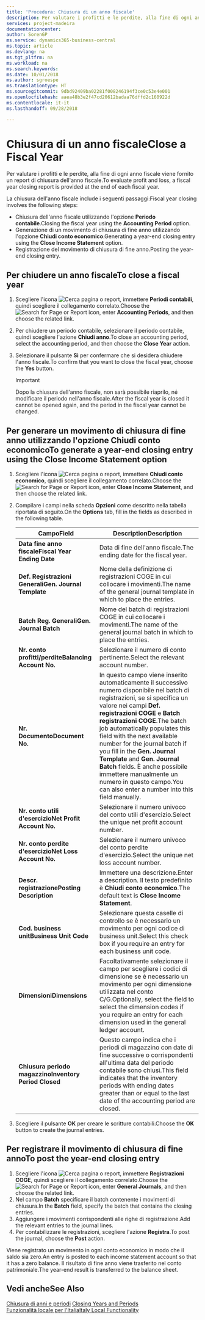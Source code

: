 ```yaml
---
title: 'Procedura: Chiusura di un anno fiscale'
description: Per valutare i profitti e le perdite, alla fine di ogni anno fiscale viene fornito un report di chiusura dell'anno fiscale.
services: project-madeira
documentationcenter: 
author: SorenGP
ms.service: dynamics365-business-central
ms.topic: article
ms.devlang: na
ms.tgt_pltfrm: na
ms.workload: na
ms.search.keywords: 
ms.date: 10/01/2018
ms.author: sgroespe
ms.translationtype: HT
ms.sourcegitcommit: 9dbd92409ba02281f008246194f3ce0c53e4e001
ms.openlocfilehash: aaea48b3e2f47cd20612badaa76dffd2c160922d
ms.contentlocale: it-it
ms.lasthandoff: 09/28/2018

---
```

# <a name="close-a-fiscal-year"></a><span data-ttu-id="31e4c-103">Chiusura di un anno fiscale</span><span class="sxs-lookup"><span data-stu-id="31e4c-103">Close a Fiscal Year</span></span>
<span data-ttu-id="31e4c-104">Per valutare i profitti e le perdite, alla fine di ogni anno fiscale viene fornito un report di chiusura dell'anno fiscale.</span><span class="sxs-lookup"><span data-stu-id="31e4c-104">To evaluate profit and loss, a fiscal year closing report is provided at the end of each fiscal year.</span></span>  

<span data-ttu-id="31e4c-105">La chiusura dell'anno fiscale include i seguenti passaggi:</span><span class="sxs-lookup"><span data-stu-id="31e4c-105">Fiscal year closing involves the following steps:</span></span>  

- <span data-ttu-id="31e4c-106">Chiusura dell'anno fiscale utilizzando l'opzione **Periodo contabile**.</span><span class="sxs-lookup"><span data-stu-id="31e4c-106">Closing the fiscal year using the **Accounting Period** option.</span></span>  
- <span data-ttu-id="31e4c-107">Generazione di un movimento di chiusura di fine anno utilizzando l'opzione **Chiudi conto economico**.</span><span class="sxs-lookup"><span data-stu-id="31e4c-107">Generating a year-end closing entry using the **Close Income Statement** option.</span></span>  
- <span data-ttu-id="31e4c-108">Registrazione del movimento di chiusura di fine anno.</span><span class="sxs-lookup"><span data-stu-id="31e4c-108">Posting the year-end closing entry.</span></span>  

## <a name="to-close-a-fiscal-year"></a><span data-ttu-id="31e4c-109">Per chiudere un anno fiscale</span><span class="sxs-lookup"><span data-stu-id="31e4c-109">To close a fiscal year</span></span>  

1.  <span data-ttu-id="31e4c-110">Scegliere l'icona ![Cerca pagina o report](../../media/ui-search/search_small.png "icona Cerca pagina o report"), immettere **Periodi contabili**, quindi scegliere il collegamento correlato.</span><span class="sxs-lookup"><span data-stu-id="31e4c-110">Choose the ![Search for Page or Report](../../media/ui-search/search_small.png "Search for Page or Report icon") icon, enter **Accounting Periods**, and then choose the related link.</span></span>  
2.  <span data-ttu-id="31e4c-111">Per chiudere un periodo contabile, selezionare il periodo contabile, quindi scegliere l'azione **Chiudi anno**.</span><span class="sxs-lookup"><span data-stu-id="31e4c-111">To close an accounting period, select the accounting period, and then choose the **Close Year** action.</span></span>  
3.  <span data-ttu-id="31e4c-112">Selezionare il pulsante **Sì** per confermare che si desidera chiudere l'anno fiscale.</span><span class="sxs-lookup"><span data-stu-id="31e4c-112">To confirm that you want to close the fiscal year, choose the **Yes** button.</span></span>  

    > [!IMPORTANT]  
    >  <span data-ttu-id="31e4c-113">Dopo la chiusura dell'anno fiscale, non sarà possibile riaprilo, né modificare il periodo nell'anno fiscale.</span><span class="sxs-lookup"><span data-stu-id="31e4c-113">After the fiscal year is closed it cannot be opened again, and the period in the fiscal year cannot be changed.</span></span>  

## <a name="to-generate-a-year-end-closing-entry-using-the-close-income-statement-option"></a><span data-ttu-id="31e4c-114">Per generare un movimento di chiusura di fine anno utilizzando l'opzione Chiudi conto economico</span><span class="sxs-lookup"><span data-stu-id="31e4c-114">To generate a year-end closing entry using the Close Income Statement option</span></span>  

1.  <span data-ttu-id="31e4c-115">Scegliere l'icona ![Cerca pagina o report](../../media/ui-search/search_small.png "icona Cerca pagina o report"), immettere **Chiudi conto economico**, quindi scegliere il collegamento correlato.</span><span class="sxs-lookup"><span data-stu-id="31e4c-115">Choose the ![Search for Page or Report](../../media/ui-search/search_small.png "Search for Page or Report icon") icon, enter **Close Income Statement**, and then choose the related link.</span></span>  
2.  <span data-ttu-id="31e4c-116">Compilare i campi nella scheda **Opzioni** come descritto nella tabella riportata di seguito.</span><span class="sxs-lookup"><span data-stu-id="31e4c-116">On the **Options** tab, fill in the fields as described in the following table.</span></span>  

    |<span data-ttu-id="31e4c-117">Campo</span><span class="sxs-lookup"><span data-stu-id="31e4c-117">Field</span></span>|<span data-ttu-id="31e4c-118">Description</span><span class="sxs-lookup"><span data-stu-id="31e4c-118">Description</span></span>|  
    |---------------------------------|---------------------------------------|  
    |<span data-ttu-id="31e4c-119">**Data fine anno fiscale**</span><span class="sxs-lookup"><span data-stu-id="31e4c-119">**Fiscal Year Ending Date**</span></span>|<span data-ttu-id="31e4c-120">Data di fine dell'anno fiscale.</span><span class="sxs-lookup"><span data-stu-id="31e4c-120">The ending date for the fiscal year.</span></span>|  
    |<span data-ttu-id="31e4c-121">**Def. Registrazioni Generali**</span><span class="sxs-lookup"><span data-stu-id="31e4c-121">**Gen. Journal Template**</span></span>|<span data-ttu-id="31e4c-122">Nome della definizione di registrazioni COGE in cui collocare i movimenti.</span><span class="sxs-lookup"><span data-stu-id="31e4c-122">The name of the general journal template in which to place the entries.</span></span>|  
    |<span data-ttu-id="31e4c-123">**Batch Reg. Generali**</span><span class="sxs-lookup"><span data-stu-id="31e4c-123">**Gen. Journal Batch**</span></span>|<span data-ttu-id="31e4c-124">Nome del batch di registrazioni COGE in cui collocare i movimenti.</span><span class="sxs-lookup"><span data-stu-id="31e4c-124">The name of the general journal batch in which to place the entries.</span></span>|  
    |<span data-ttu-id="31e4c-125">**Nr. conto profitti/perdite**</span><span class="sxs-lookup"><span data-stu-id="31e4c-125">**Balancing Account No.**</span></span>|<span data-ttu-id="31e4c-126">Selezionare il numero di conto pertinente.</span><span class="sxs-lookup"><span data-stu-id="31e4c-126">Select the relevant account number.</span></span>|  
    |<span data-ttu-id="31e4c-127">**Nr. Documento**</span><span class="sxs-lookup"><span data-stu-id="31e4c-127">**Document No.**</span></span>|<span data-ttu-id="31e4c-128">In questo campo viene inserito automaticamente il successivo numero disponibile nel batch di registrazioni, se si specifica un valore nei campi **Def. registrazioni COGE** e **Batch registrazioni COGE**.</span><span class="sxs-lookup"><span data-stu-id="31e4c-128">The batch job automatically populates this field with the next available number for the journal batch if you fill in the **Gen. Journal Template** and **Gen. Journal Batch** fields.</span></span> <span data-ttu-id="31e4c-129">È anche possibile immettere manualmente un numero in questo campo.</span><span class="sxs-lookup"><span data-stu-id="31e4c-129">You can also enter a number into this field manually.</span></span>|  
    |<span data-ttu-id="31e4c-130">**Nr. conto utili d'esercizio**</span><span class="sxs-lookup"><span data-stu-id="31e4c-130">**Net Profit Account No.**</span></span>|<span data-ttu-id="31e4c-131">Selezionare il numero univoco del conto utili d'esercizio.</span><span class="sxs-lookup"><span data-stu-id="31e4c-131">Select the unique net profit account number.</span></span>|  
    |<span data-ttu-id="31e4c-132">**Nr. conto perdite d'esercizio**</span><span class="sxs-lookup"><span data-stu-id="31e4c-132">**Net Loss Account No.**</span></span>|<span data-ttu-id="31e4c-133">Selezionare il numero univoco del conto perdite d'esercizio.</span><span class="sxs-lookup"><span data-stu-id="31e4c-133">Select the unique net loss account number.</span></span>|  
    |<span data-ttu-id="31e4c-134">**Descr. registrazione**</span><span class="sxs-lookup"><span data-stu-id="31e4c-134">**Posting Description**</span></span>|<span data-ttu-id="31e4c-135">Immettere una descrizione.</span><span class="sxs-lookup"><span data-stu-id="31e4c-135">Enter a description.</span></span> <span data-ttu-id="31e4c-136">Il testo predefinito è **Chiudi conto economico**.</span><span class="sxs-lookup"><span data-stu-id="31e4c-136">The default text is **Close Income Statement**.</span></span>|  
    |<span data-ttu-id="31e4c-137">**Cod. business unit**</span><span class="sxs-lookup"><span data-stu-id="31e4c-137">**Business Unit Code**</span></span>|<span data-ttu-id="31e4c-138">Selezionare questa caselle di controllo se è necessario un movimento per ogni codice di business unit.</span><span class="sxs-lookup"><span data-stu-id="31e4c-138">Select this check box if you require an entry for each business unit code.</span></span>|  
    |<span data-ttu-id="31e4c-139">**Dimensioni**</span><span class="sxs-lookup"><span data-stu-id="31e4c-139">**Dimensions**</span></span>|<span data-ttu-id="31e4c-140">Facoltativamente selezionare il campo per scegliere i codici di dimensione se è necessario un movimento per ogni dimensione utilizzata nel conto C/G.</span><span class="sxs-lookup"><span data-stu-id="31e4c-140">Optionally, select the field to select the dimension codes if you require an entry for each dimension used in the general ledger account.</span></span>|  
    |<span data-ttu-id="31e4c-141">**Chiusura periodo magazzino**</span><span class="sxs-lookup"><span data-stu-id="31e4c-141">**Inventory Period Closed**</span></span>|<span data-ttu-id="31e4c-142">Questo campo indica che i periodi di magazzino con date di fine successive o corrispondenti all'ultima data del periodo contabile sono chiusi.</span><span class="sxs-lookup"><span data-stu-id="31e4c-142">This field indicates that the inventory periods with ending dates greater than or equal to the last date of the accounting period are closed.</span></span>|  

3.  <span data-ttu-id="31e4c-143">Scegliere il pulsante **OK** per creare le scritture contabili.</span><span class="sxs-lookup"><span data-stu-id="31e4c-143">Choose the **OK**  button to create the journal entries.</span></span>  

## <a name="to-post-the-year-end-closing-entry"></a><span data-ttu-id="31e4c-144">Per registrare il movimento di chiusura di fine anno</span><span class="sxs-lookup"><span data-stu-id="31e4c-144">To post the year-end closing entry</span></span>  

1.  <span data-ttu-id="31e4c-145">Scegliere l'icona ![Cerca pagina o report](../../media/ui-search/search_small.png "Cerca pagina o report"), immettere **Registrazioni COGE**, quindi scegliere il collegamento correlato.</span><span class="sxs-lookup"><span data-stu-id="31e4c-145">Choose the ![Search for Page or Report](../../media/ui-search/search_small.png "Search for Page or Report icon") icon, enter **General Journals**, and then choose the related link.</span></span>  
2.  <span data-ttu-id="31e4c-146">Nel campo **Batch** specificare il batch contenente i movimenti di chiusura.</span><span class="sxs-lookup"><span data-stu-id="31e4c-146">In the **Batch** field, specify the batch that contains the closing entries.</span></span>  
3.  <span data-ttu-id="31e4c-147">Aggiungere i movimenti corrispondenti alle righe di registrazione.</span><span class="sxs-lookup"><span data-stu-id="31e4c-147">Add the relevant entries to the journal lines.</span></span>  
4.  <span data-ttu-id="31e4c-148">Per contabilizzare le registrazioni, scegliere l'azione **Registra**.</span><span class="sxs-lookup"><span data-stu-id="31e4c-148">To post the journal, choose the **Post** action.</span></span>  

<span data-ttu-id="31e4c-149">Viene registrato un movimento in ogni conto economico in modo che il saldo sia zero.</span><span class="sxs-lookup"><span data-stu-id="31e4c-149">An entry is posted to each income statement account so that it has a zero balance.</span></span> <span data-ttu-id="31e4c-150">Il risultato di fine anno viene trasferito nel conto patrimoniale.</span><span class="sxs-lookup"><span data-stu-id="31e4c-150">The year-end result is transferred to the balance sheet.</span></span>  

## <a name="see-also"></a><span data-ttu-id="31e4c-151">Vedi anche</span><span class="sxs-lookup"><span data-stu-id="31e4c-151">See Also</span></span>  
 <span data-ttu-id="31e4c-152">[Chiusura di anni e periodi](../../year-close-years-periods.md) </span><span class="sxs-lookup"><span data-stu-id="31e4c-152">[Closing Years and Periods](../../year-close-years-periods.md) </span></span>  
 [<span data-ttu-id="31e4c-153">Funzionalità locale per l'Italia</span><span class="sxs-lookup"><span data-stu-id="31e4c-153">Italy Local Functionality</span></span>](italy-local-functionality.md)

